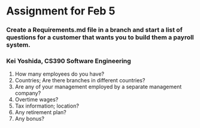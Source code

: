 # Assignment for Feb 5
### Create a Requirements.md file in a branch and start a list of questions for a customer that wants you to build them a payroll system.
### Kei Yoshida, CS390 Software Engineering

1. How many employees do you have?
2. Countries; Are there branches in different countries?
3. Are any of your management employed by a separate management company?
4. Overtime wages?
5. Tax information; location?
6. Any retirement plan?
7. Any bonus?